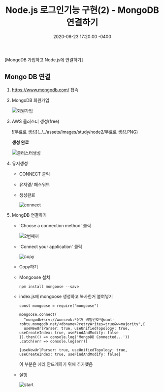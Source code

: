 ﻿---
title: "Node.js 로그인기능 구현(2) -  MongoDB 연결하기"
date: 2020-06-23 17:20:00 -0400
categories: Study
---

[MongoDB 가입하고 Node.js에 연결하기]



## Mongo DB 연결

1. https://www.mongodb.com/ 접속

   

2. MongoDB 회원가입

   ![회원가입](../../assets/images/study/node2/회원가입.PNG)

3. AWS 클러스터 생성(free)

   ![무료로 생성](../../assets/images/study/node2/무료로 생성.PNG)

   

   **생성 완료**

   ![클러스터생성](../../assets/images/study/node2/클러스터생성.PNG)

   

4. 유저생성

   - CONNECT 클릭

   - 유저명/ 패스워드

   - 생성완료

     ![connect](../../assets/images/study/node2/connect.PNG)


4. MongDB 연결하기
   - 'Choose a connection method' 클릭

     ![2번쨰꺼](../../assets/images/study/node2/2번쨰꺼.PNG)

   - 'Connect your application' 클릭

     ![copy](../../assets/images/study/node2/copy.PNG)

   - Copy하기

   - Mongoose 설치

     ```
     npm install mongoose --save
     ```

   - index.js에 mongoose 생성하고 복사한거 붙여넣기

     ```
     const mongoose = require("mongoose")
     
     mongoose.connect(
       "mongodb+srv://wonseok:*유저 비밀번호*@want-robtu.mongodb.net/<dbname>?retryWrites=true&w=majority",{
       useNewUrlParser: true, useUnifiedTopology: true, useCreateIndex: true, useFindAndModify: false
     }).then(() => console.log('MongoDB Connected...'))
     .catch(err => console.log(err))
     ```

     ```
     {useNewUrlParser: true, useUnifiedTopology: true, useCreateIndex: true, useFindAndModify: false} 
     ```

     이 부분은 에러 안뜨게하기 위해 추가했음

     

   - 실행

     ![start](../../assets/images/study/node2/start.PNG)